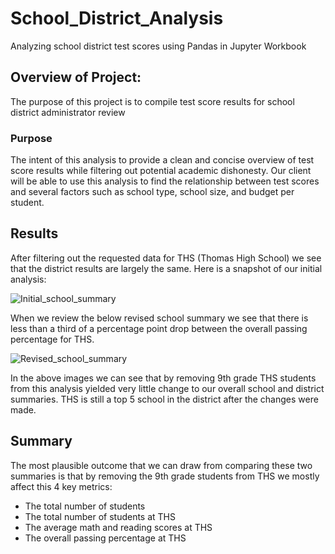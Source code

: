 # School_District_Analysis

Analyzing school district test scores using Pandas in Jupyter Workbook

## Overview of Project:

The purpose of this project is to compile test score results for school district administrator review 

### Purpose

The intent of this analysis to provide a clean and concise overview of test score results while filtering out potential academic dishonesty. Our client will be able to use this analysis to find the relationship between test scores and several factors such as school type, school size, and budget per student.

## Results

After filtering out the requested data for THS (Thomas High School) we see that the district results are largely the same. Here is a snapshot of our initial analysis:

![Initial_school_summary](https://user-images.githubusercontent.com/106921601/177205077-d59c59cd-fcb7-4318-a01f-ee5f779c8496.PNG)

When we review the below revised school summary we see that there is less than a third of a percentage point drop between the overall passing percentage for THS.

![Revised_school_summary](https://user-images.githubusercontent.com/106921601/177205093-12678470-446d-4552-8bc1-f3dd3ba784df.PNG)

In the above images we can see that by removing 9th grade THS students from this analysis yielded very little change to our overall school and district summaries. THS is still a top 5 school in the district after the changes were made.

## Summary

The most plausible outcome that we can draw from comparing these two summaries is that by removing the 9th grade students from THS we mostly affect this 4 key metrics: 
  * The total number of students
  * The total number of students at THS
  * The average math and reading scores at THS
  * The overall passing percentage at THS

